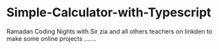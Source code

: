 # Simple-Calculator-with-Typescript
Ramadan Coding Nights with Sir zia and all others teachers on linkden to make some online projects .......

